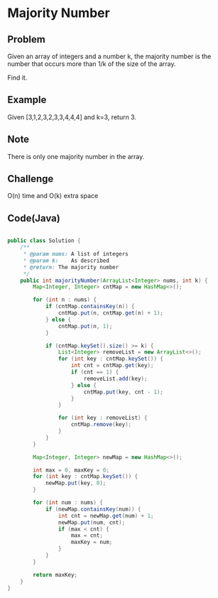 Majority Number
===


Problem
-------

Given an array of integers and a number k, the majority number is the number that occurs more than 1/k of the size of the array.

Find it.

Example
-------

Given [3,1,2,3,2,3,3,4,4,4] and k=3, return 3.

Note
----

There is only one majority number in the array.

Challenge
---------

O(n) time and O(k) extra space





Code(Java)
----------

```java

public class Solution {
    /**
     * @param nums: A list of integers
     * @param k:    As described
     * @return: The majority number
     */
    public int majorityNumber(ArrayList<Integer> nums, int k) {
        Map<Integer, Integer> cntMap = new HashMap<>();

        for (int n : nums) {
            if (cntMap.containsKey(n)) {
                cntMap.put(n, cntMap.get(n) + 1);
            } else {
                cntMap.put(n, 1);
            }

            if (cntMap.keySet().size() >= k) {
                List<Integer> removeList = new ArrayList<>();
                for (int key : cntMap.keySet()) {
                    int cnt = cntMap.get(key);
                    if (cnt == 1) {
                        removeList.add(key);
                    } else {
                        cntMap.put(key, cnt - 1);
                    }
                }

                for (int key : removeList) {
                    cntMap.remove(key);
                }
            }
        }

        Map<Integer, Integer> newMap = new HashMap<>();

        int max = 0, maxKey = 0;
        for (int key : cntMap.keySet()) {
            newMap.put(key, 0);
        }

        for (int num : nums) {
            if (newMap.containsKey(num)) {
                int cnt = newMap.get(num) + 1;
                newMap.put(num, cnt);
                if (max < cnt) {
                    max = cnt;
                    maxKey = num;
                }
            }
        }

        return maxKey;
    }
}

```